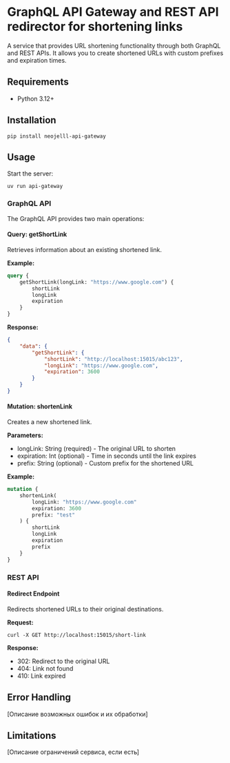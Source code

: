 # GraphQL API Gateway and REST API redirector for shortening links

A service that provides URL shortening functionality through both GraphQL and REST APIs. It allows you to create shortened URLs with custom prefixes and expiration times.

## Requirements

- Python 3.12+

## Installation

```shell
pip install neojelll-api-gateway
```

## Usage

Start the server:

```shell
uv run api-gateway
```

### GraphQL API

The GraphQL API provides two main operations:

#### Query: getShortLink

Retrieves information about an existing shortened link.

**Example:**

```graphql
query {
	getShortLink(longLink: "https://www.google.com") {
		shortLink
		longLink
		expiration
	}
}
```

**Response:**

```json
{
	"data": {
		"getShortLink": {
			"shortLink": "http://localhost:15015/abc123",
			"longLink": "https://www.google.com",
			"expiration": 3600
		}
	}
}
```

#### Mutation: shortenLink

Creates a new shortened link.

**Parameters:**

- longLink: String (required) - The original URL to shorten
- expiration: Int (optional) - Time in seconds until the link expires
- prefix: String (optional) - Custom prefix for the shortened URL

**Example:**

```graphql
mutation {
	shortenLink(
		longLink: "https://www.google.com"
		expiration: 3600
		prefix: "test"
	) {
		shortLink
		longLink
		expiration
		prefix
	}
}
```

### REST API

#### Redirect Endpoint

Redirects shortened URLs to their original destinations.

**Request:**

```shell
curl -X GET http://localhost:15015/short-link
```

**Response:**

- 302: Redirect to the original URL
- 404: Link not found
- 410: Link expired

## Error Handling

[Описание возможных ошибок и их обработки]

## Limitations

[Описание ограничений сервиса, если есть]
